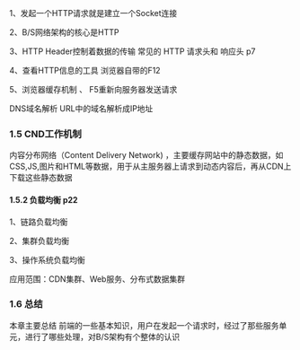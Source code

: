 1、发起一个HTTP请求就是建立一个Socket连接

2、B/S网络架构的核心是HTTP

3、HTTP Header控制着数据的传输
常见的 HTTP 请求头和 响应头		p7

4、查看HTTP信息的工具     浏览器自带的F12

5、浏览器缓存机制	、 F5重新向服务器发送请求

DNS域名解析	URL中的域名解析成IP地址

### 1.5  CND工作机制
内容分布网络（Content Delivery Network) ，主要缓存网站中的静态数据，如CSS,JS,图片和HTML等数据，用于从主服务器上请求到动态内容后，再从CDN上下载这些静态数据

#### 1.5.2  负载均衡    p22

1、链路负载均衡

2、集群负载均衡

3、操作系统负载均衡

应用范围：CDN集群、Web服务、分布式数据集群

### 1.6 总结
本章主要总结 前端的一些基本知识，用户在发起一个请求时，经过了那些服务单元，进行了哪些处理，对B/S架构有个整体的认识








